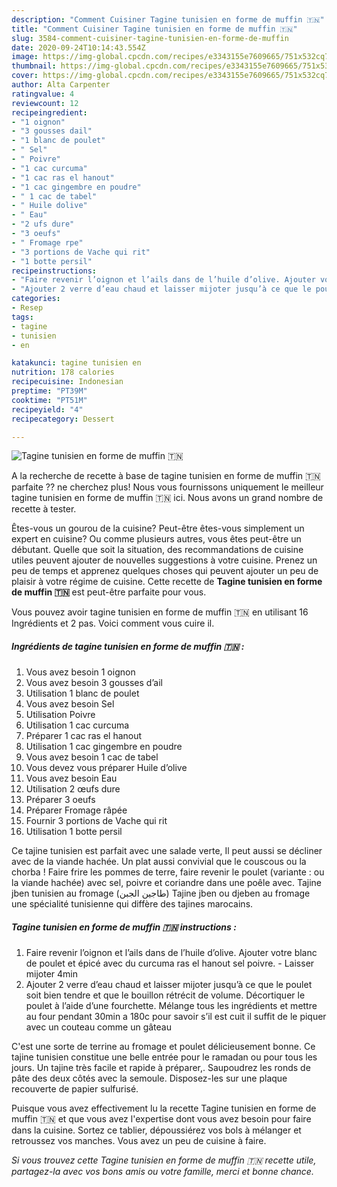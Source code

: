 ```yaml
---
description: "Comment Cuisiner Tagine tunisien en forme de muffin 🇹🇳"
title: "Comment Cuisiner Tagine tunisien en forme de muffin 🇹🇳"
slug: 3584-comment-cuisiner-tagine-tunisien-en-forme-de-muffin
date: 2020-09-24T10:14:43.554Z
image: https://img-global.cpcdn.com/recipes/e3343155e7609665/751x532cq70/tagine-tunisien-en-forme-de-muffin-🇹🇳-photo-principale-de-la-recette.jpg
thumbnail: https://img-global.cpcdn.com/recipes/e3343155e7609665/751x532cq70/tagine-tunisien-en-forme-de-muffin-🇹🇳-photo-principale-de-la-recette.jpg
cover: https://img-global.cpcdn.com/recipes/e3343155e7609665/751x532cq70/tagine-tunisien-en-forme-de-muffin-🇹🇳-photo-principale-de-la-recette.jpg
author: Alta Carpenter
ratingvalue: 4
reviewcount: 12
recipeingredient:
- "1 oignon"
- "3 gousses dail"
- "1 blanc de poulet"
- " Sel"
- " Poivre"
- "1 cac curcuma"
- "1 cac ras el hanout"
- "1 cac gingembre en poudre"
- " 1 cac de tabel"
- " Huile dolive"
- " Eau"
- "2 ufs dure"
- "3 oeufs"
- " Fromage rpe"
- "3 portions de Vache qui rit"
- "1 botte persil"
recipeinstructions:
- "Faire revenir l’oignon et l’ails dans de l’huile d’olive. Ajouter votre blanc de poulet et épicé avec du curcuma ras el hanout sel poivre. Laisser mijoter 4min"
- "Ajouter 2 verre d’eau chaud et laisser mijoter jusqu’à ce que le poulet soit bien tendre et que le bouillon rétrécit de volume. Décortiquer le poulet à l’aide d’une fourchette. Mélange tous les ingrédients et mettre au four pendant 30min a 180c pour savoir s’il est cuit il suffit de le piquer avec un couteau comme un gâteau"
categories:
- Resep
tags:
- tagine
- tunisien
- en

katakunci: tagine tunisien en 
nutrition: 178 calories
recipecuisine: Indonesian
preptime: "PT39M"
cooktime: "PT51M"
recipeyield: "4"
recipecategory: Dessert

---
```



![Tagine tunisien en forme de muffin 🇹🇳](https://img-global.cpcdn.com/recipes/e3343155e7609665/751x532cq70/tagine-tunisien-en-forme-de-muffin-🇹🇳-photo-principale-de-la-recette.jpg)

A la recherche de recette à base de tagine tunisien en forme de muffin 🇹🇳 parfaite ?? ne cherchez plus! Nous vous fournissons uniquement le meilleur tagine tunisien en forme de muffin 🇹🇳 ici. Nous avons un grand nombre de recette à tester.

Êtes-vous un gourou de la cuisine? Peut-être êtes-vous simplement un expert en cuisine? Ou comme plusieurs autres, vous êtes peut-être un débutant. Quelle que soit la situation, des recommandations de cuisine utiles peuvent ajouter de nouvelles suggestions à votre cuisine. Prenez un peu de temps et apprenez quelques choses qui peuvent ajouter un peu de plaisir à votre régime de cuisine. Cette recette de <strong> Tagine tunisien en forme de muffin 🇹🇳 </strong> est peut-être parfaite pour vous.

<!--inarticleads1-->

Vous pouvez avoir tagine tunisien en forme de muffin 🇹🇳 en utilisant 16 Ingrédients et 2 pas. Voici comment vous cuire il.

##### Ingrédients de tagine tunisien en forme de muffin 🇹🇳 :

1. Vous avez besoin 1 oignon
1. Vous avez besoin 3 gousses d’ail
1. Utilisation 1 blanc de poulet
1. Vous avez besoin  Sel
1. Utilisation  Poivre
1. Utilisation 1 cac curcuma
1. Préparer 1 cac ras el hanout
1. Utilisation 1 cac gingembre en poudre
1. Vous avez besoin  1 cac de tabel
1. Vous devez vous préparer  Huile d’olive
1. Vous avez besoin  Eau
1. Utilisation 2 œufs dure
1. Préparer 3 oeufs
1. Préparer  Fromage râpée
1. Fournir 3 portions de Vache qui rit
1. Utilisation 1 botte persil


Ce tajine tunisien est parfait avec une salade verte, Il peut aussi se décliner avec de la viande hachée. Un plat aussi convivial que le couscous ou la chorba ! Faire frire les pommes de terre, faire revenir le poulet (variante : ou la viande hachée) avec sel, poivre et coriandre dans une poêle avec. Tajine jben tunisien au fromage (طاجين الجبن) Tajine jben ou djeben au fromage une spécialité tunisienne qui diffère des tajines marocains. 

<!--inarticleads2-->

##### Tagine tunisien en forme de muffin 🇹🇳 instructions :

1. Faire revenir l’oignon et l’ails dans de l’huile d’olive. Ajouter votre blanc de poulet et épicé avec du curcuma ras el hanout sel poivre. - Laisser mijoter 4min
1. Ajouter 2 verre d’eau chaud et laisser mijoter jusqu’à ce que le poulet soit bien tendre et que le bouillon rétrécit de volume. Décortiquer le poulet à l’aide d’une fourchette. Mélange tous les ingrédients et mettre au four pendant 30min a 180c pour savoir s’il est cuit il suffit de le piquer avec un couteau comme un gâteau


C&#39;est une sorte de terrine au fromage et poulet délicieusement bonne. Ce tajine tunisien constitue une belle entrée pour le ramadan ou pour tous les jours. Un tajine très facile et rapide à préparer,. Saupoudrez les ronds de pâte des deux côtés avec la semoule. Disposez-les sur une plaque recouverte de papier sulfurisé. 

<!--inarticleads1-->

<p>
Puisque vous avez effectivement lu la recette Tagine tunisien en forme de muffin 🇹🇳 et que vous avez l'expertise dont vous avez besoin pour faire dans la cuisine. Sortez ce tablier, dépoussiérez vos bols à mélanger et retroussez vos manches. Vous avez un peu de cuisine à faire.
</p>

<p>
<i>Si vous trouvez cette Tagine tunisien en forme de muffin 🇹🇳 recette utile, partagez-la avec vos bons amis ou votre famille, merci et bonne chance.</i>
</p>
